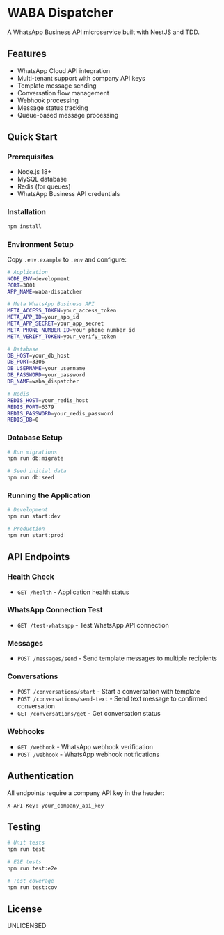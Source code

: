 # WABA Dispatcher

A WhatsApp Business API microservice built with NestJS and TDD.

## Features

- WhatsApp Cloud API integration
- Multi-tenant support with company API keys
- Template message sending
- Conversation flow management
- Webhook processing
- Message status tracking
- Queue-based message processing

## Quick Start

### Prerequisites

- Node.js 18+
- MySQL database
- Redis (for queues)
- WhatsApp Business API credentials

### Installation

```bash
npm install
```

### Environment Setup

Copy `.env.example` to `.env` and configure:

```bash
# Application
NODE_ENV=development
PORT=3001
APP_NAME=waba-dispatcher

# Meta WhatsApp Business API
META_ACCESS_TOKEN=your_access_token
META_APP_ID=your_app_id
META_APP_SECRET=your_app_secret
META_PHONE_NUMBER_ID=your_phone_number_id
META_VERIFY_TOKEN=your_verify_token

# Database
DB_HOST=your_db_host
DB_PORT=3306
DB_USERNAME=your_username
DB_PASSWORD=your_password
DB_NAME=waba_dispatcher

# Redis
REDIS_HOST=your_redis_host
REDIS_PORT=6379
REDIS_PASSWORD=your_redis_password
REDIS_DB=0
```

### Database Setup

```bash
# Run migrations
npm run db:migrate

# Seed initial data
npm run db:seed
```

### Running the Application

```bash
# Development
npm run start:dev

# Production
npm run start:prod
```

## API Endpoints

### Health Check
- `GET /health` - Application health status

### WhatsApp Connection Test
- `GET /test-whatsapp` - Test WhatsApp API connection

### Messages
- `POST /messages/send` - Send template messages to multiple recipients

### Conversations
- `POST /conversations/start` - Start a conversation with template
- `POST /conversations/send-text` - Send text message to confirmed conversation
- `GET /conversations/get` - Get conversation status

### Webhooks
- `GET /webhook` - WhatsApp webhook verification
- `POST /webhook` - WhatsApp webhook notifications

## Authentication

All endpoints require a company API key in the header:
```
X-API-Key: your_company_api_key
```

## Testing

```bash
# Unit tests
npm run test

# E2E tests
npm run test:e2e

# Test coverage
npm run test:cov
```

## License

UNLICENSED
